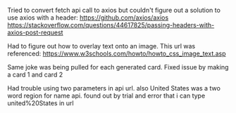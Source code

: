 Tried to convert fetch api call to axios but couldn't figure out a solution to use axios with a header:
https://github.com/axios/axios
https://stackoverflow.com/questions/44617825/passing-headers-with-axios-post-request

Had to figure out how to overlay text onto an image. This url was referenced:
https://www.w3schools.com/howto/howto_css_image_text.asp

Same joke was being pulled for each generated card. Fixed issue by making a card 1 and card 2

Had trouble using two parameters in api url. also United States was a two word region for name api. found out by trial and error that i can type united%20States in url
